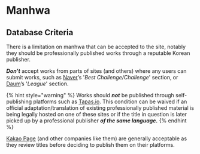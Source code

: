 # Manhwa

## Database Criteria

There is a limitation on manhwa that can be accepted to the site, notably they should be professionally published works through a reputable Korean publisher.

_**Don’t**_ accept works from parts of sites \(and others\) where any users can submit works, such as [Naver](https://comic.naver.com/)’s '_Best Challenge/Challenge_' section, or [Daum](http://webtoon.daum.net/)’s '_League_' section.

{% hint style="warning" %}
Works should _**not**_ be published through self-publishing platforms such as [Tapas.io](http://Tapas.io). This condition can be waived if an official adaptation/translation of existing professionally published material is being legally hosted on one of these sites or if the title in question is later picked up by a professional publisher _**of the same language.**_
{% endhint %}

[Kakao Page](https://page.kakao.com/main) \(and other companies like them\) are generally acceptable as they review titles before deciding to publish them on their platforms.

